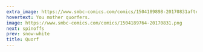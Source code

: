 ```yaml
---
extra_image: https://www.smbc-comics.com/comics/1504189898-20170831after.png
hovertext: You mother quorfers.
image: https://www.smbc-comics.com/comics/1504189764-20170831.png
next: spinoffs
prev: snow-white
title: Quorf
---
```

